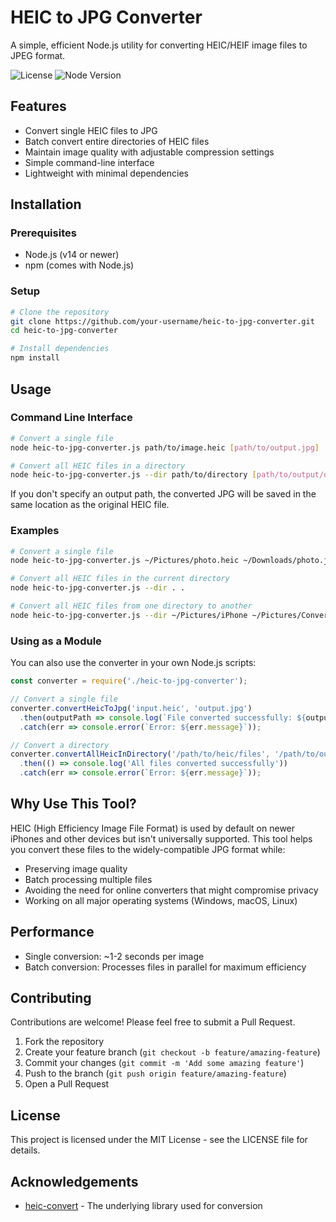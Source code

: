 # HEIC to JPG Converter

A simple, efficient Node.js utility for converting HEIC/HEIF image files to JPEG format.

![License](https://img.shields.io/github/license/your-username/heic-to-jpg-converter)
![Node Version](https://img.shields.io/badge/node-%3E%3D14.0.0-brightgreen)

## Features

- Convert single HEIC files to JPG
- Batch convert entire directories of HEIC files
- Maintain image quality with adjustable compression settings
- Simple command-line interface
- Lightweight with minimal dependencies

## Installation

### Prerequisites

- Node.js (v14 or newer)
- npm (comes with Node.js)

### Setup

```bash
# Clone the repository
git clone https://github.com/your-username/heic-to-jpg-converter.git
cd heic-to-jpg-converter

# Install dependencies
npm install
```

## Usage

### Command Line Interface

```bash
# Convert a single file
node heic-to-jpg-converter.js path/to/image.heic [path/to/output.jpg]

# Convert all HEIC files in a directory
node heic-to-jpg-converter.js --dir path/to/directory [path/to/output/directory]
```

If you don't specify an output path, the converted JPG will be saved in the same location as the original HEIC file.

### Examples

```bash
# Convert a single file
node heic-to-jpg-converter.js ~/Pictures/photo.heic ~/Downloads/photo.jpg

# Convert all HEIC files in the current directory
node heic-to-jpg-converter.js --dir . .

# Convert all HEIC files from one directory to another
node heic-to-jpg-converter.js --dir ~/Pictures/iPhone ~/Pictures/Converted
```

### Using as a Module

You can also use the converter in your own Node.js scripts:

```javascript
const converter = require('./heic-to-jpg-converter');

// Convert a single file
converter.convertHeicToJpg('input.heic', 'output.jpg')
  .then(outputPath => console.log(`File converted successfully: ${outputPath}`))
  .catch(err => console.error(`Error: ${err.message}`));

// Convert a directory
converter.convertAllHeicInDirectory('/path/to/heic/files', '/path/to/output')
  .then(() => console.log('All files converted successfully'))
  .catch(err => console.error(`Error: ${err.message}`));
```

## Why Use This Tool?

HEIC (High Efficiency Image File Format) is used by default on newer iPhones and other devices but isn't universally supported. This tool helps you convert these files to the widely-compatible JPG format while:

- Preserving image quality
- Batch processing multiple files
- Avoiding the need for online converters that might compromise privacy
- Working on all major operating systems (Windows, macOS, Linux)

## Performance

- Single conversion: ~1-2 seconds per image
- Batch conversion: Processes files in parallel for maximum efficiency

## Contributing

Contributions are welcome! Please feel free to submit a Pull Request.

1. Fork the repository
2. Create your feature branch (`git checkout -b feature/amazing-feature`)
3. Commit your changes (`git commit -m 'Add some amazing feature'`)
4. Push to the branch (`git push origin feature/amazing-feature`)
5. Open a Pull Request

## License

This project is licensed under the MIT License - see the LICENSE file for details.

## Acknowledgements

- [heic-convert](https://github.com/catdad-experiments/heic-convert) - The underlying library used for conversion
